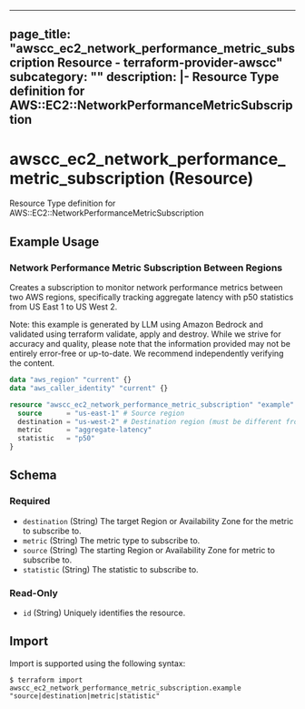 
---
page_title: "awscc_ec2_network_performance_metric_subscription Resource - terraform-provider-awscc"
subcategory: ""
description: |-
  Resource Type definition for AWS::EC2::NetworkPerformanceMetricSubscription
---

# awscc_ec2_network_performance_metric_subscription (Resource)

Resource Type definition for AWS::EC2::NetworkPerformanceMetricSubscription

## Example Usage

### Network Performance Metric Subscription Between Regions

Creates a subscription to monitor network performance metrics between two AWS regions, specifically tracking aggregate latency with p50 statistics from US East 1 to US West 2.
                                
Note: this example is generated by LLM using Amazon Bedrock and validated using terraform validate, apply and destroy. While we strive for accuracy and quality, please note that the information provided may not be entirely error-free or up-to-date. We recommend independently verifying the content.

```terraform
data "aws_region" "current" {}
data "aws_caller_identity" "current" {}

resource "awscc_ec2_network_performance_metric_subscription" "example" {
  source      = "us-east-1" # Source region
  destination = "us-west-2" # Destination region (must be different from source)
  metric      = "aggregate-latency"
  statistic   = "p50"
}
```

<!-- schema generated by tfplugindocs -->
## Schema

### Required

- `destination` (String) The target Region or Availability Zone for the metric to subscribe to.
- `metric` (String) The metric type to subscribe to.
- `source` (String) The starting Region or Availability Zone for metric to subscribe to.
- `statistic` (String) The statistic to subscribe to.

### Read-Only

- `id` (String) Uniquely identifies the resource.

## Import

Import is supported using the following syntax:

```shell
$ terraform import awscc_ec2_network_performance_metric_subscription.example "source|destination|metric|statistic"
```
